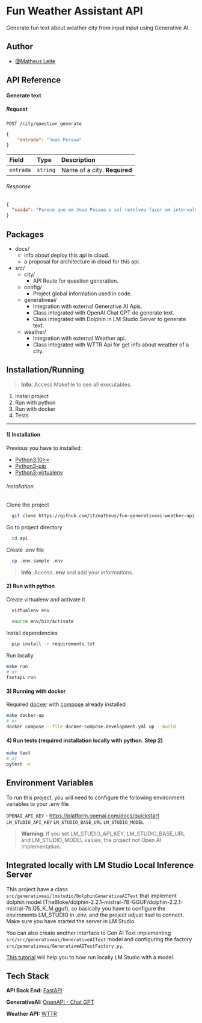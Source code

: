 
# Fun Weather Assistant API

Generate fun text about weather city from input input using Generative AI.

## Author

- [@Matheus Leite](https://www.github.com/itzmatheus)


## API Reference

#### Generate text
##### Request
```http
POST /city/question_generate
```
```json
{
    "entrada": "Joao Pessoa"
}
```

| Field     | Type     | Description                  |
| :-------- | :------- | :--------------------------- |
| `entrada` | `string` | Name of a city. **Required** |

###### Response
```json
{
  "saida": "Parece que em Joao Pessoa o sol resolveu fazer um intervalo entre as nuvens, deixando o clima parcialmente nublado. Será que ele está preparando uma surpresa? Só o tempo dirá!"
}
```

## Packages

- docs/
    - info about deploy this api in cloud.
    - a proposal for architecture in cloud for this api.
- src/
    - city/
        - API Route for question generation.
    - config/
        - Project global information used in code.
    - generativeai/
        - Integration with external Generative AI Apis.
        - Class integrated with OpenAI Chat GPT do generate text.
        - Class integrated with Dolphin in LM Studio Server to generate text.
    - weather/
        - Integration with external Weather api.
        - Class integrated with WTTR Api for get info about weather of a city.

## Installation/Running

> **Info**: Access Makefile to see all executables.

 1) Install project
 2) Run with python
 3) Run with docker
 4) Tests

-----

#### 1) Installation

Previous you have to installed:
- [Python3.10>=](https://www.python.org/downloads/)
- [Python3-pip](https://pip.pypa.io/en/stable/installation/)
- [Python3-virtualenv](https://docs.python.org/3/library/venv.html)

###### Installation

Clone the project

```bash
  git clone https://github.com/itzmatheus/fun-generativeai-weather-api api
```
Go to project directory

```bash
  cd api
```

Create .env file

```bash
  cp .env.sample .env
```

> **Info**: Access **.env** and add your informations.

#### 2) Run with python

Create virtualenv and activate it

```bash
  virtualenv env
```

```bash
  source env/bin/activate
```

Install dependencies

```bash
  pip install -r requirements.txt
```

Run locally
```bash
make run
# or
fastapi run
```

#### 3) Running with docker

Required [docker](https://docs.docker.com/engine/install/) with [compose](https://docs.docker.com/compose/) already installed

```bash
make docker-up
# or
docker compose --file docker-compose.development.yml up --build
```

#### 4) Run tests (required installation locally with python. Step 2)

```bash
make test
# or
pytest -v
```

## Environment Variables

To run this project, you will need to configure the following environment variables to your .env file

`OPENAI_API_KEY` - https://platform.openai.com/docs/quickstart
`LM_STUDIO_API_KEY`
`LM_STUDIO_BASE_URL`
`LM_STUDIO_MODEL`

> **Warning**: If you set LM_STUDIO_API_KEY, LM_STUDIO_BASE_URL and LM_STUDIO_MODEL values, the project not Open AI Implementation.


## Integrated locally with LM Studio Local Inference Server

This project have a class `src/generativeai/lmstudio/DolphinGenerativeAIText` that implement dolphin model (TheBloke/dolphin-2.2.1-mistral-7B-GGUF/dolphin-2.2.1-mistral-7b.Q5_K_M.gguf), so basically you have to configure the enviroments LM_STUDIO in .env, and the project adjust itsel to connect. Make sure you have started the server in LM Studio.

You can also create another interface to Gen AI Text implementing `src/src/generativeai/GenerativeAIText` model and configuring the factory `src/generativeai/GenerativeAITextFactory.py`.

[This tutorial](https://www.youtube.com/watch?v=m7PvtNHsUa8) will help you to how run locally LM Studio with a model.

## Tech Stack

**API Back End:** [FastAPI](https://fastapi.tiangolo.com/)

**GenerativeAI:** [OpenAPI - Chat GPT](https://platform.openai.com/docs/guides/text-generation)

**Weather API:** [WTTR](https://github.com/chubin/wttr.in)
